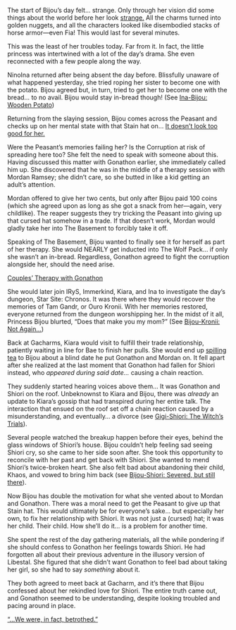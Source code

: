 <!-- title: Koseki Bijou -->
<!-- status: In-bread -->

The start of Bijou’s day felt… strange. Only through her vision did some things about the world before her look [strange.](https://youtu.be/Zg3rYsc61XI?t=237) All the charms turned into golden nuggets, and all the characters looked like disembodied stacks of horse armor—even Fia! This would last for several minutes.

This was the least of her troubles today. Far from it. In fact, the little princess was intertwined with a lot of the day’s drama. She even reconnected with a few people along the way.

NinoIna returned after being absent the day before. Blissfully unaware of what happened yesterday, she tried roping her sister to become one with the potato. Bijou agreed but, in turn, tried to get her to become one with the bread… to no avail. Bijou would stay in-bread though! (See [Ina-Bijou: Wooden Potato](#edge:bijou-ina))

Returning from the slaying session, Bijou comes across the Peasant and checks up on her mental state with that Stain hat on… [It doesn’t look too good for her.](https://youtu.be/Zg3rYsc61XI?t=4287)

Were the Peasant’s memories failing her? Is the Corruption at risk of spreading here too? She felt the need to speak with someone about this. Having discussed this matter with Gonathon earlier, she immediately called him up. She discovered that he was in the middle of a therapy session with Mordan Ramsey; she didn’t care, so she butted in like a kid getting an adult’s attention.

Mordan offered to give her two cents, but only after Bijou paid 100 coins (which she agreed upon as long as she got a snack from her—again, very childlike). The reaper suggests they try tricking the Peasant into giving up that cursed hat somehow in a trade. If that doesn’t work, Mordan would gladly take her into The Basement to forcibly take it off.

Speaking of The Basement, Bijou wanted to finally see it for herself as part of her therapy. She would NEARLY get inducted into The Wolf Pack… if only she wasn’t an in-bread. Regardless, Gonathon agreed to fight the corruption alongside her, should the need arise.

[Couples’ Therapy with Gonathon](#embed:https://youtu.be/Zg3rYsc61XI?t=4396)

She would later join IRyS, Immerkind, Kiara, and Ina to investigate the day’s dungeon, Star Site: Chronos. It was there where they would recover the memories of Tam Gandr, or Ouro Kronii. With her memories restored, everyone returned from the dungeon worshipping her. In the midst of it all, Princess Bijou blurted, “Does that make you my mom?” (See [Bijou-Kronii: Not Again...](#edge:bijou-kronii))

Back at Gacharms, Kiara would visit to fulfill their trade relationship, patiently waiting in line for Bae to finish her pulls. She would end up [spilling tea](https://youtu.be/Zg3rYsc61XI?t=18313) to Bijou about a blind date he put Gonathon and Mordan on. It fell apart after she realized at the last moment that Gonathon had fallen for Shiori instead, who _appeared during said date…_ causing a chain reaction.

They suddenly started hearing voices above them… It was Gonathon and Shiori on the roof. Unbeknownst to Kiara and Bijou, there was _already_ an update to Kiara’s gossip that had transpired during her entire talk. The interaction that ensued on the roof set off a chain reaction caused by a misunderstanding, and eventually… a divorce (see [Gigi-Shiori: The Witch’s Trials](#edge:gigi-shiori)).

Several people watched the breakup happen before their eyes, behind the glass windows of Shiori’s house. Bijou couldn’t help feeling sad seeing Shiori cry, so she came to her side soon after. She took this opportunity to reconcile with her past and get back with Shiori. She wanted to mend Shiori’s twice-broken heart. She also felt bad about abandoning their child, Khaos, and vowed to bring him back (see [Bijou-Shiori: Severed, but still there](#edge:shiori-bijou)).

Now Bijou has double the motivation for what she vented about to Mordan and Gonathon. There was a moral need to get the Peasant to give up that Stain hat. This would ultimately be for everyone’s sake… but especially her own, to fix her relationship with Shiori. It was not just a (cursed) hat; it was her child. Their child. How she’ll do it… is a problem for another time.

She spent the rest of the day gathering materials, all the while pondering if she should confess to Gonathon her feelings towards Shiori. He had forgotten all about their previous adventure in the illusory version of Libestal. She figured that she didn’t want Gonathon to feel bad about taking her girl, so she had to say _something_ about it.

They both agreed to meet back at Gacharm, and it’s there that Bijou confessed about her rekindled love for Shiori. The entire truth came out, and Gonathon seemed to be understanding, despite looking troubled and pacing around in place.

[“...We were, in fact, betrothed.”](#embed:https://youtu.be/Zg3rYsc61XI?t=21191)